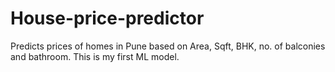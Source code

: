 # House-price-predictor
Predicts prices of homes in Pune based on Area, Sqft, BHK,  no. of balconies and bathroom. This is my first ML model.
